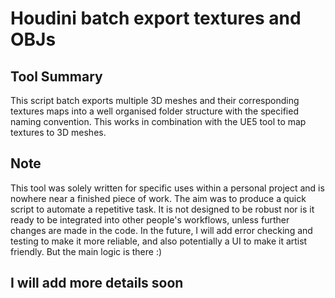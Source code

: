 # Houdini batch export textures and OBJs

## Tool Summary

This script batch exports multiple 3D meshes and their corresponding 
textures maps into a well organised folder structure with the specified
naming convention. This works in combination with the UE5 tool to map 
textures to 3D meshes. 

## Note

This tool was solely written for specific uses within a personal project 
and is nowhere near a finished piece of work. The aim was to produce a 
quick script to automate a repetitive task. It is not designed to be 
robust nor is it ready to be integrated into other people's workflows, 
unless further changes are made in the code. In the future, I will add 
error checking and testing to make it more reliable, and also potentially 
a UI to make it artist friendly. But the main logic is there :)

## I will add more details soon
